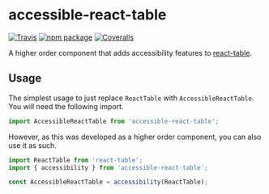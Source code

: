 # accessible-react-table

[![Travis][build-badge]][build]
[![npm package][npm-badge]][npm]
[![Coveralls][coveralls-badge]][coveralls]

A higher order component that adds accessibility features to [react-table](https://react-table.js.org/).

## Usage
The simplest usage to just replace `ReactTable` with `AccessibleReactTable`. You will need the following import.
```js
import AccessibleReactTable from 'accessible-react-table';
```

However, as this was developed as a higher order component, you can also use it as such.
```js
import ReactTable from 'react-table';
import { accessibility } from 'accessible-react-table';

const AccessibleReactTable = accessibility(ReactTable);
```

[build-badge]: https://img.shields.io/travis/dumptruckman/accessible-react-table/master.png?style=flat-square
[build]: https://travis-ci.org/dumptruckman/accessible-react-table

[npm-badge]: https://img.shields.io/npm/v/accessible-react-table.png?style=flat-square
[npm]: https://www.npmjs.org/package/accessible-react-table

[coveralls-badge]: https://img.shields.io/coveralls/dumptruckman/accessible-react-table/master.png?style=flat-square
[coveralls]: https://coveralls.io/github/dumptruckman/accessible-react-table

